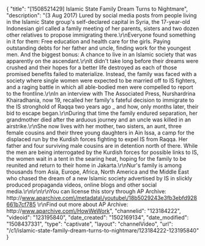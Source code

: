 {
    "title": "[1508521429] Islamic State Family Dream Turns to Nightmare",
    "description": "(3 Aug 2017) Lured by social media posts from people living in the Islamic State group's self-declared capital in Syria, the 17-year-old Indonesian girl called a family meeting of her parents, sisters and two dozen other relatives to propose immigrating there.\r\nEveryone found something in it for them: Free education and health care for the girls. Paying outstanding debts for her father and uncle, finding work for the youngest men. And the biggest bonus: A chance to live in an Islamic society that was apparently on the ascendant.\r\nIt didn't take long before their dreams were crushed and their hopes for a better life destroyed as each of those promised benefits failed to materialize. Instead, the family was faced with a society where single women were expected to be married off to IS fighters, and a raging battle in which all able-bodied men were compelled to report to the frontline.\r\nIn an interview with The Associated Press, Nurshardrina Khairadhania, now 19, recalled her family's fateful decision to immigrate to the IS stronghold of Raqqa two years ago _ and how, only months later, their bid to escape began.\r\nDuring that time the family endured separation, her grandmother died after the arduous journey and an uncle was killed in an airstrike.\r\nShe now lives with her mother, two sisters, an aunt, three female cousins and their three young daughters in Ain Issa, a camp for the displaced run by the Kurdish forces fighting to expel IS from Raqqa. Her father and four surviving male cousins are in detention north of there. While the men are being interrogated by the Kurdish forces for possible links to IS, the women wait in a tent in the searing heat, hoping for the family to be reunited and return to their home in Jakarta.\r\nNur's family is among thousands from Asia, Europe, Africa, North America and the Middle East who chased the dream of a new Islamic society advertised by IS in slickly produced propaganda videos, online blogs and other social media.\r\n\r\n\r\nYou can license this story through AP Archive: http:\/\/www.aparchive.com\/metadata\/youtube\/18b5029243e3fb3ebfd928661b7cf785 \r\nFind out more about AP Archive: http:\/\/www.aparchive.com\/HowWeWork",
    "channelid": "123184222",
    "videoid": "123195840",
    "date_created": "1502169134",
    "date_modified": "1508437331",
    "type": "captivate",
    "layout": "channelVideo",
    "url": "\/c1\/islamic-state-family-dream-turns-to-nightmare\/123184222-123195840"
}